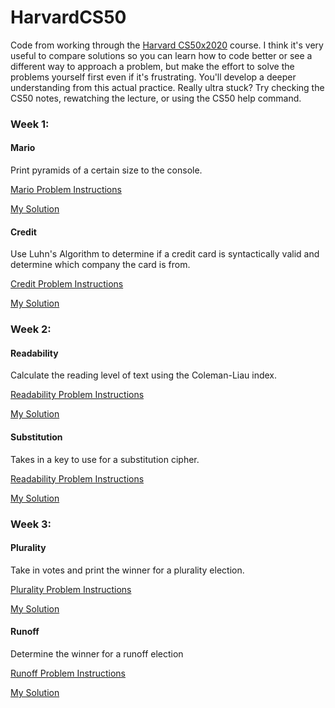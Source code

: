 # HarvardCS50
Code from working through the [Harvard CS50x2020](https://online-learning.harvard.edu/course/cs50-introduction-computer-science?delta=0) course. I think it's very useful to compare solutions so you can learn how to code better or see a different way to approach a problem, but make the effort to solve the problems yourself first even if it's frustrating. You'll develop a deeper understanding from this actual practice. Really ultra stuck? Try checking the CS50 notes, rewatching the lecture, or using the CS50 help command.

### Week 1:
#### Mario
Print pyramids of a certain size to the console.

[Mario Problem Instructions](https://cs50.harvard.edu/x/2021/psets/1/mario/more/)

[My Solution](https://github.com/JemCopeCodes/HarvardCS50/blob/main/Week1/mario.c)
#### Credit
Use Luhn's Algorithm to determine if a credit card is syntactically valid and determine which company the card is from.

[Credit Problem Instructions](https://cs50.harvard.edu/x/2021/psets/1/credit/)

[My Solution](https://github.com/JemCopeCodes/HarvardCS50/blob/main/Week1/credit.c)

### Week 2:
#### Readability
Calculate the reading level of text using the Coleman-Liau index.

[Readability Problem Instructions](https://cs50.harvard.edu/x/2021/psets/2/readability/)

[My Solution](https://github.com/JemCopeCodes/HarvardCS50/blob/main/Week2/readability.c)
#### Substitution
Takes in a key to use for a substitution cipher.

[Readability Problem Instructions](https://cs50.harvard.edu/x/2021/psets/2/substitution/)

[My Solution](https://github.com/JemCopeCodes/HarvardCS50/blob/main/Week2/substitution.c)

### Week 3:
#### Plurality
Take in votes and print the winner for a plurality election.

[Plurality Problem Instructions](https://cs50.harvard.edu/x/2021/psets/3/plurality/)

[My Solution](https://github.com/JemCopeCodes/HarvardCS50/blob/main/Week3/plurality.c)

#### Runoff
Determine the winner for a runoff election

[Runoff Problem Instructions](https://cs50.harvard.edu/x/2021/psets/3/runoff)

[My Solution](https://github.com/JemCopeCodes/HarvardCS50/blob/main/Week3/runoff.c)

